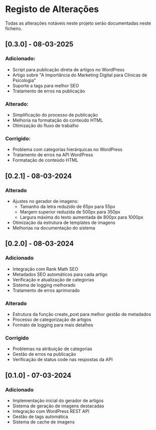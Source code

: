 # Registo de Alterações

Todas as alterações notáveis neste projeto serão documentadas neste ficheiro.

## [0.3.0] - 08-03-2025  
### Adicionado:  
- Script para publicação direta de artigos no WordPress
- Artigo sobre "A Importância do Marketing Digital para Clínicas de Psicologia"
- Suporte a tags para melhor SEO
- Tratamento de erros na publicação

### Alterado:  
- Simplificação do processo de publicação
- Melhoria na formatação do conteúdo HTML
- Otimização do fluxo de trabalho

### Corrigido:  
- Problema com categorias hierárquicas no WordPress
- Tratamento de erros na API WordPress
- Formatação de conteúdo HTML

## [0.2.1] - 08-03-2024
### Alterado
- Ajustes no gerador de imagens:
  - Tamanho da letra reduzido de 65px para 55px
  - Margem superior reduzida de 500px para 350px
  - Largura máxima do texto aumentada de 800px para 1000px
- Otimização da estrutura de templates de imagens
- Melhorias na documentação do sistema

## [0.2.0] - 08-03-2024
### Adicionado
- Integração com Rank Math SEO
- Metadados SEO automáticos para cada artigo
- Verificação e atualização de categorias
- Sistema de logging melhorado
- Tratamento de erros aprimorado

### Alterado
- Estrutura da função create_post para melhor gestão de metadados
- Processo de categorização de artigos
- Formato de logging para mais detalhes

### Corrigido
- Problemas na atribuição de categorias
- Gestão de erros na publicação
- Verificação de status code nas respostas da API

## [0.1.0] - 07-03-2024
### Adicionado
- Implementação inicial do gerador de artigos
- Sistema de geração de imagens destacadas
- Integração com WordPress REST API
- Gestão de tags automática
- Sistema de cache de imagens 